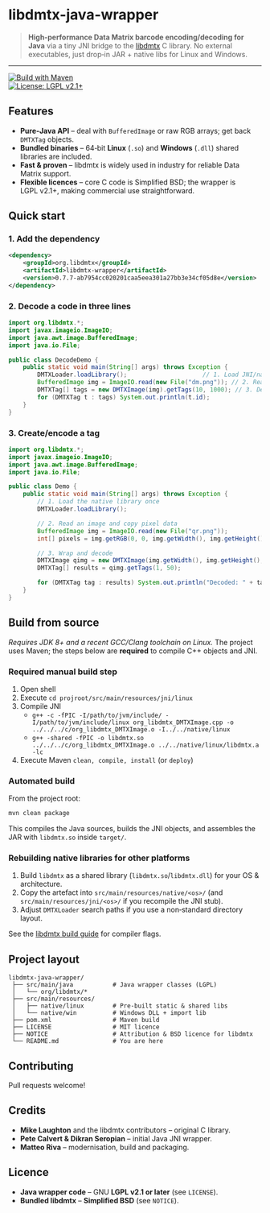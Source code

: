 # libdmtx-java-wrapper

> **High‑performance Data Matrix barcode encoding/decoding for Java** via a tiny JNI bridge to the [libdmtx](https://github.com/dmtx/libdmtx) C library.  No external executables, just drop‑in JAR + native libs for Linux and Windows.

---

[![Build with Maven](https://img.shields.io/badge/build-maven-blue.svg)](https://maven.apache.org/)  
[![License: LGPL v2.1+](https://img.shields.io/badge/license-LGPL%20v2.1%2B-green.svg)](LICENSE)

## Features

* **Pure‑Java API** – deal with `BufferedImage` or raw RGB arrays; get back `DMTXTag` objects.
* **Bundled binaries** – 64‑bit **Linux** (`.so`) and **Windows** (`.dll`) shared libraries are included.
* **Fast & proven** – libdmtx is widely used in industry for reliable Data Matrix support.
* **Flexible licences** – core C code is Simplified BSD; the wrapper is LGPL v2.1+, making commercial use straightforward.

## Quick start

### 1. Add the dependency

```xml
<dependency>
    <groupId>org.libdmtx</groupId>
    <artifactId>libdmtx-wrapper</artifactId>
    <version>0.7.7-ab7954cc020201caa5eea301a27bb3e34cf05d8e</version>
</dependency>
```

### 2. Decode a code in three lines

```java
import org.libdmtx.*;
import javax.imageio.ImageIO;
import java.awt.image.BufferedImage;
import java.io.File;

public class DecodeDemo {
    public static void main(String[] args) throws Exception {
        DMTXLoader.loadLibrary();                     // 1. Load JNI/native libs
        BufferedImage img = ImageIO.read(new File("dm.png")); // 2. Read image
        DMTXTag[] tags = new DMTXImage(img).getTags(10, 1000); // 3. Decode (max 10 tags, 1s timeout)
        for (DMTXTag t : tags) System.out.println(t.id);
    }
}
```

### 3. Create/encode a tag

```java
import org.libdmtx.*;
import javax.imageio.ImageIO;
import java.awt.image.BufferedImage;
import java.io.File;

public class Demo {
    public static void main(String[] args) throws Exception {
        // 1. Load the native library once
        DMTXLoader.loadLibrary();

        // 2. Read an image and copy pixel data
        BufferedImage img = ImageIO.read(new File("qr.png"));
        int[] pixels = img.getRGB(0, 0, img.getWidth(), img.getHeight(), null, 0, img.getWidth());

        // 3. Wrap and decode
        DMTXImage qimg = new DMTXImage(img.getWidth(), img.getHeight(), pixels);
        DMTXTag[] results = qimg.getTags(1, 50);

        for (DMTXTag tag : results) System.out.println("Decoded: " + tag.id);
    }
}
```

## Build from source

*Requires JDK 8+ and a recent GCC/Clang toolchain on Linux.*  The project uses Maven; the steps below are **required** to compile C++ objects and JNI.

### Required manual build step

1. Open shell
2. Execute `cd projroot/src/main/resources/jni/linux`
3. Compile JNI
    - `g++ -c -fPIC -I/path/to/jvm/include/ -I/path/to/jvm/include/linux org_libdmtx_DMTXImage.cpp -o ../../../c/org_libdmtx_DMTXImage.o -I../../native/linux`
    - `g++ -shared -fPIC -o libdmtx.so ../../../c/org_libdmtx_DMTXImage.o ../../native/linux/libdmtx.a -lc`
4. Execute Maven `clean, compile, install` (or `deploy`)

### Automated build

From the project root:

```bash
mvn clean package
```

This compiles the Java sources, builds the JNI objects, and assembles the JAR with `libdmtx.so` inside `target/`.

### Rebuilding native libraries for other platforms

1. Build `libdmtx` as a shared library (`libdmtx.so`/`libdmtx.dll`) for your OS & architecture.
2. Copy the artefact into `src/main/resources/native/<os>/` (and `src/main/resources/jni/<os>/` if you recompile the JNI stub).
3. Adjust `DMTXLoader` search paths if you use a non‑standard directory layout.

See the [libdmtx build guide](https://github.com/dmtx/libdmtx#building) for compiler flags.

## Project layout

```
libdmtx-java-wrapper/
 ├── src/main/java           # Java wrapper classes (LGPL)
 │   └── org/libdmtx/*
 ├── src/main/resources/
 │   ├── native/linux        # Pre‑built static & shared libs
 │   └── native/win          # Windows DLL + import lib
 ├── pom.xml                 # Maven build
 ├── LICENSE                 # MIT licence
 ├── NOTICE                  # Attribution & BSD licence for libdmtx
 └── README.md               # You are here
```

## Contributing

Pull requests welcome!

## Credits

* **Mike Laughton** and the libdmtx contributors – original C library.
* **Pete Calvert & Dikran Seropian** – initial Java JNI wrapper.
* **Matteo Riva** – modernisation, build and packaging.

## Licence

* **Java wrapper code** – GNU **LGPL v2.1 or later** (see `LICENSE`).
* **Bundled libdmtx** – **Simplified BSD** (see `NOTICE`).
